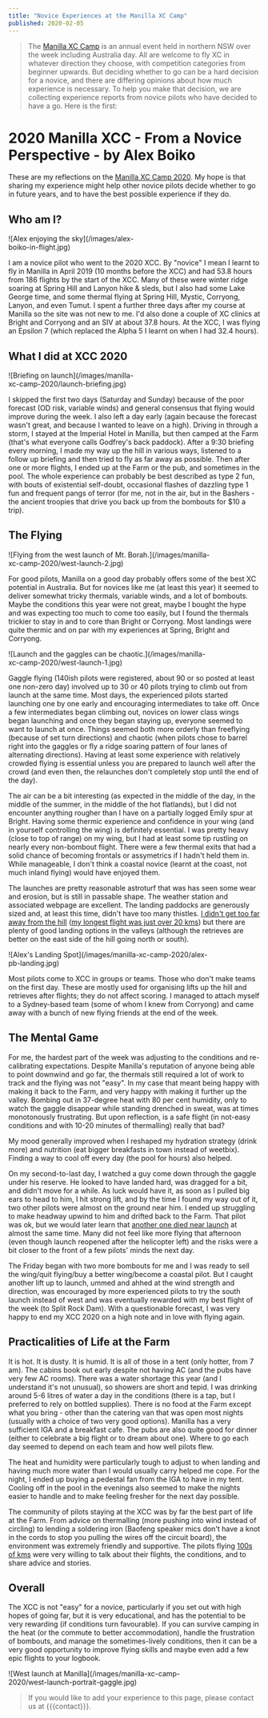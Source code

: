 ```yaml
---
title: "Novice Experiences at the Manilla XC Camp"
published: 2020-02-05
---
```

> The [Manilla XC Camp] is an annual event held in northern NSW over the week including Australia day.
> All are welcome to fly XC in whatever direction they choose, with competition categories from beginner upwards.
> But deciding whether to go can be a hard decision for a novice, and there are differing opinions about how much experience is necessary.
> To help you make that decision, we are collecting experience reports from novice pilots who have decided to have a go.
> Here is the first:

# 2020 Manilla XCC - From a Novice Perspective - by Alex Boiko

These are my reflections on the [Manilla XC Camp 2020](/events/manilla-xc-camp-2020).
My hope is that
sharing my experience might help other novice pilots decide whether to
go in future years, and to have the best possible experience if they
do.

## Who am I?

<div class="inline-img right" style="max-width: 50%">
![Alex enjoying the sky](/images/alex-boiko-in-flight.jpg)
</div>

I am a novice pilot who went to the 2020 XCC. By "novice" I mean I
learnt to fly in Manilla in April 2019 (10 months before the XCC) and
had 53.8 hours from 186 flights by the start of the XCC. Many of these
were winter ridge soaring at Spring Hill and Lanyon hike & sleds, but I
also had some Lake George time, and some thermal flying at Spring Hill,
Mystic, Corryong, Lanyon, and even Tumut. I spent a further three days
after my course at Manilla so the site was not new to me. I'd also done
a couple of XC clinics at Bright and Corryong and an SIV at about 37.8
hours. At the XCC, I was flying an Epsilon 7 (which replaced the Alpha 5
I learnt on when I had 32.4 hours).

## What I did at XCC 2020

<div class="inline-img left" style="max-width: 50%">
![Briefing on launch](/images/manilla-xc-camp-2020/launch-briefing.jpg)
</div>

I skipped the first two days (Saturday and Sunday) because of the poor
forecast (OD risk, variable winds) and general consensus that flying
would improve during the week. I also left a day early (again because
the forecast wasn't great, and because I wanted to leave on a high).
Driving in through a storm, I stayed at the Imperial Hotel in Manilla,
but then camped at the Farm (that's what everyone calls Godfrey's back
paddock). After a 9:30 briefing every morning, I made my way up the hill
in various ways, listened to a follow up briefing and then tried to fly
as far away as possible. Then after one or more flights, I ended up at
the Farm or the pub, and sometimes in the pool. The whole experience can
probably be best described as type 2 fun, with bouts of existential
self-doubt, occasional flashes of dazzling type 1 fun and frequent pangs
of terror (for me, not in the air, but in the Bashers - the ancient
troopies that drive you back up from the bombouts for $10 a trip).

## The Flying

<div class="inline-img" style="max-width: 80%">
![Flying from the west launch of Mt. Borah.](/images/manilla-xc-camp-2020/west-launch-2.jpg)
</div>

For good pilots, Manilla on a good day probably offers some of the best
XC potential in Australia. But for novices like me (at least this year)
it seemed to deliver somewhat tricky thermals, variable winds, and a lot
of bombouts. Maybe the conditions this year were not great, maybe I
bought the hype and was expecting too much to come too easily, but I
found the thermals trickier to stay in and to core than Bright or
Corryong. Most landings were quite thermic and on par with my
experiences at Spring, Bright and Corryong.

<div class="inline-img" style="max-width: 80%">
![Launch and the gaggles can be chaotic.](/images/manilla-xc-camp-2020/west-launch-1.jpg)
</div>

Gaggle flying (140ish pilots were registered, about 90 or so posted at
least one non-zero day) involved up to 30 or 40 pilots trying to climb
out from launch at the same time. Most days, the experienced pilots
started launching one by one early and encouraging intermediates to take
off. Once a few intermediates began climbing out, novices on lower class
wings began launching and once they began staying up, everyone seemed to
want to launch at once. Things seemed both more orderly than freeflying
(because of set turn directions) and chaotic (when pilots chose to
barrel right into the gaggles or fly a ridge soaring pattern of four
lanes of alternating directions). Having at least some experience with
relatively crowded flying is essential unless you are prepared to launch
well after the crowd (and even then, the relaunches don't completely
stop until the end of the day).

The air can be a bit interesting (as expected in the middle of the day,
in the middle of the summer, in the middle of the hot flatlands), but I
did not encounter anything rougher than I have on a partially logged
Emily spur at Bright. Having some thermic experience and confidence in
your wing (and in yourself controlling the wing) is definitely
essential. I was pretty heavy (close to top of range) on my wing, but I
had at least some tip rustling on nearly every non-bombout flight. There
were a few thermal exits that had a solid chance of becoming frontals or
assymetrics if I hadn't held them in. While manageable, I don't think
a coastal novice (learnt at the coast, not much inland flying) would
have enjoyed them.

The launches are pretty reasonable astroturf that was has seen some wear
and erosion, but is still in passable shape. The weather station and
associated webpage are excellent. The landing paddocks are generously
sized and, at least this time, didn't have too many thistles. [I didn't
get too far away from the hill](https://www.xcontest.org/world/en/flights-search/?filter%5Bpoint%5D=150.608888+-30.679233&filter%5Bradius%5D=5000&filter%5Bmode%5D=START&filter%5Bdate_mode%5D=period&filter%5Bdate%5D=2020-01-25&filter%5Bdate_to%5D=2020-02-01&filter%5Bvalue_mode%5D=dst&filter%5Bmin_value_dst%5D=&filter%5Bcatg%5D=&filter%5Broute_types%5D=&filter%5Bavg%5D=&filter%5Bpilot%5D=46979&list%5Bsort%5D=pts&list%5Bdir%5D=down) ([my longest flight was just over 20 kms](https://www.xcontest.org/world/en/flights/detail:AlexBoiko/31.1.2020/07:22#fd=flight))
but there are plenty of good landing options in the valleys (although
the retrieves are better on the east side of the hill going north or
south).

<div class="inline-img" style="max-width: 80%">
![Alex's Landing Spot](/images/manilla-xc-camp-2020/alex-pb-landing.jpg)
</div>

Most pilots come to XCC in groups or teams. Those who don't make teams
on the first day. These are mostly used for organising lifts up the hill
and retrieves after flights; they do not affect scoring. I managed to
attach myself to a Sydney-based team (some of whom I knew from Corryong)
and came away with a bunch of new flying friends at the end of the
week.

## The Mental Game

For me, the hardest part of the week was adjusting to the conditions and
re-calibrating expectations. Despite Manilla's reputation of anyone
being able to point downwind and go far, the thermals still required a
lot of work to track and the flying was not "easy". In my case that
meant being happy with making it back to the Farm, and very happy with
making it further up the valley. Bombing out in 37-degree heat with 80
per cent humidity, only to watch the gaggle disappear while standing
drenched in sweat, was at times monotonously frustrating. But upon
reflection, is a safe flight (in not-easy conditions and with 10-20
minutes of thermalling) really that bad?

My mood generally improved when I reshaped my hydration strategy (drink
more) and nutrition (eat bigger breakfasts in town instead of weetbix).
Finding a way to cool off every day (the pool for hours) also helped.

On my second-to-last day, I watched a guy come down through the gaggle
under his reserve. He looked to have landed hard, was dragged for a bit,
and didn't move for a while. As luck would have it, as soon as I pulled
big ears to head to him, I hit strong lift, and by the time I found my
way out of it, two other pilots were almost on the ground near him. I
ended up struggling to make headway upwind to him and drifted back to
the Farm. That pilot was ok, but we would later learn that [another one
died near launch](https://www.northerndailyleader.com.au/story/6606581/59-year-old-paraglider-dies-in-tragic-accident-on-mount-borah/) at almost the same time. Many did not feel like more
flying that afternoon (even though launch reopened after the helicopter
left) and the risks were a bit closer to the front of a few pilots'
minds the next day.

The Friday began with two more bombouts for me and I was ready to sell
the wing/quit flying/buy a better wing/become a coastal pilot. But I
caught another lift up to launch, ummed and ahhed at the wind strength
and direction, was encouraged by more experienced pilots to try the
south launch instead of west and was eventually rewarded with my best
flight of the week (to Split Rock Dam). With a questionable forecast, I
was very happy to end my XCC 2020 on a high note and in love with flying
again.

## Practicalities of Life at the Farm

It is hot. It is dusty. It is humid. It is all of those in a tent (only
hotter, from 7 am). The cabins book out early despite not having AC (and
the pubs have very few AC rooms). There was a water shortage this year
(and I understand it's not unusual), so showers are short and tepid. I
was drinking around 5-6 litres of water a day in the conditions (there
is a tap, but I preferred to rely on bottled supplies). There is no food
at the Farm except what you bring - other than the catering van that was
open most nights (usually with a choice of two very good options).
Manilla has a very sufficient IGA and a breakfast cafe. The pubs are
also quite good for dinner (either to celebrate a big flight or to dream
about one). Where to go each day seemed to depend on each team and how
well pilots flew.

The heat and humidity were particularly tough to adjust to when landing
and having much more water than I would usually carry helped me cope.
For the night, I ended up buying a pedestal fan from the IGA to have in
my tent. Cooling off in the pool in the evenings also seemed to make the
nights easier to handle and to make feeling fresher for the next day
possible.

The community of pilots staying at the XCC was by far the best part of
life at the Farm. From advice on thermalling (more pushing into wind
instead of circling) to lending a soldering iron (Baofeng speaker mics
don't have a knot in the cords to stop you pulling the wires off the
circuit board), the environment was extremely friendly and supportive.
The pilots flying [100s of kms](https://www.xcontest.org/world/en/flights-search/?filter[point]=150.608888+-30.679233&filter[radius]=5000&filter[mode]=START&filter[date_mode]=period&filter[date]=2020-01-25&filter[date_to]=2020-02-01&filter[value_mode]=dst&filter[min_value_dst]=&filter[catg]=&filter[route_types]=&filter[avg]=&filter[pilot]=&list[sort]=pts&list[dir]=down) were very willing to talk about their
flights, the conditions, and to share advice and stories.

## Overall

The XCC is not "easy" for a novice, particularly if you set out with
high hopes of going far, but it is very educational, and has the
potential to be very rewarding (if conditions turn favourable). If you
can survive camping in the heat (or the commute to better
accommodation), handle the frustration of bombouts, and manage the
sometimes-lively conditions, then it can be a very good opportunity to
improve flying skills and maybe even add a few epic flights to your
logbook.

<div class="inline-img" style="max-width: 80%">
![West launch at Manilla](/images/manilla-xc-camp-2020/west-launch-portrait-gaggle.jpg)
</div>

> If you would like to add your experience to this page, please contact us at {{{contact}}}.

[Manilla XC Camp]: http://www.flymanilla.com/ManillaEvents,AccomInfo/ManillaXCCamp2020-ParaglidingXCeveryday!/tabid/346/Default.aspx


